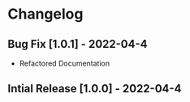 # Changelog

## Bug Fix [1.0.1] - 2022-04-4

- Refactored Documentation

## Intial Release [1.0.0] - 2022-04-4
